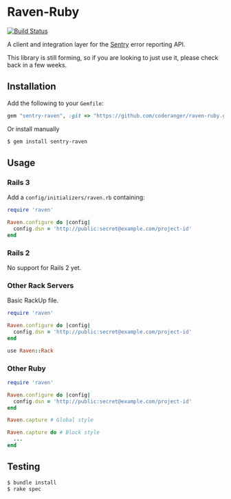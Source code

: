 # Raven-Ruby

[![Build Status](https://secure.travis-ci.org/coderanger/raven-ruby.png?branch=master)](http://travis-ci.org/coderanger/raven-ruby)

A client and integration layer for the [Sentry](https://github.com/dcramer/sentry) error reporting API.

This library is still forming, so if you are looking to just use it, please check back in a few weeks.

## Installation

Add the following to your `Gemfile`:

```ruby
gem "sentry-raven", :git => "https://github.com/coderanger/raven-ruby.git"
```

Or install manually
```bash
$ gem install sentry-raven
```

## Usage

### Rails 3

Add a `config/initializers/raven.rb` containing:

```ruby
require 'raven'

Raven.configure do |config|
  config.dsn = 'http://public:secret@example.com/project-id'
end
```

### Rails 2

No support for Rails 2 yet.

### Other Rack Servers

Basic RackUp file.

```ruby
require 'raven'

Raven.configure do |config|
  config.dsn = 'http://public:secret@example.com/project-id'
end

use Raven::Rack
```

### Other Ruby

```ruby
require 'raven'

Raven.configure do |config|
  config.dsn = 'http://public:secret@example.com/project-id'
end

Raven.capture # Global style

Raven.capture do # Block style
  ...
end
```

## Testing

```bash
$ bundle install
$ rake spec
```
